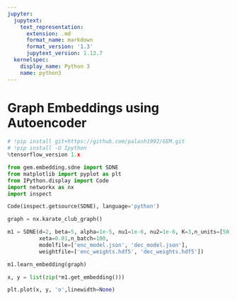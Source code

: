 ```yaml
---
jupyter:
  jupytext:
    text_representation:
      extension: .md
      format_name: markdown
      format_version: '1.3'
      jupytext_version: 1.13.7
  kernelspec:
    display_name: Python 3
    name: python3
---
```


# Graph Embeddings using Autoencoder

```python
# !pip install git+https://github.com/palash1992/GEM.git
# !pip install -U Ipython
%tensorflow_version 1.x
```

```python
from gem.embedding.sdne import SDNE
from matplotlib import pyplot as plt
from IPython.display import Code
import networkx as nx
import inspect
```

```python
Code(inspect.getsource(SDNE), language='python')
```

```python
graph = nx.karate_club_graph()

m1 = SDNE(d=2, beta=5, alpha=1e-5, nu1=1e-6, nu2=1e-6, K=3,n_units=[50, 15,], rho=0.3, n_iter=50, 
          xeta=0.01,n_batch=100,
          modelfile=['enc_model.json', 'dec_model.json'],
          weightfile=['enc_weights.hdf5', 'dec_weights.hdf5'])
```

```python
m1.learn_embedding(graph)

x, y = list(zip(*m1.get_embedding()))
```

```python
plt.plot(x, y, 'o',linewidth=None)
```
